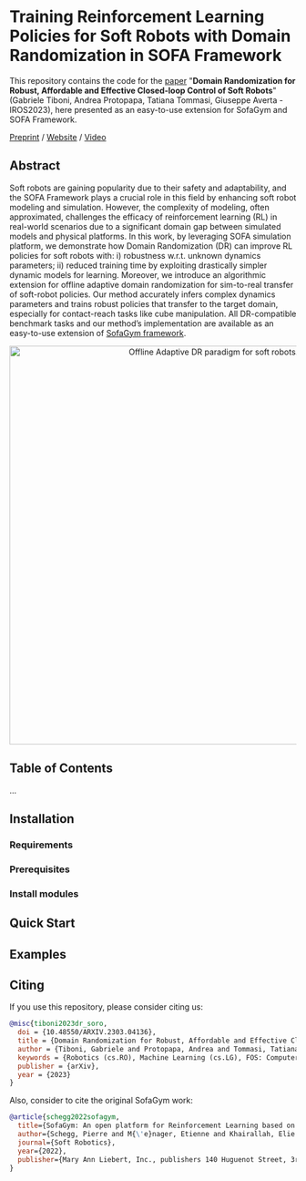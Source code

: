 # Training Reinforcement Learning Policies for Soft Robots with Domain Randomization in SOFA Framework

This repository contains the code for the [paper](https://arxiv.org/abs/2303.04136) "**Domain Randomization for Robust, Affordable and Effective Closed-loop Control of Soft Robots**" (Gabriele Tiboni, Andrea Protopapa, Tatiana Tommasi, Giuseppe Averta - IROS2023), here presented as an easy-to-use extension for SofaGym and SOFA Framework.

[Preprint](https://arxiv.org/abs/2303.04136) / [Website](https://andreaprotopapa.github.io/dr-soro/) / [Video](https://andreaprotopapa.github.io/dr-soro/)

## Abstract
Soft robots are gaining popularity due to their safety and
adaptability, and the SOFA Framework plays a crucial role in this field
by enhancing soft robot modeling and simulation. However, the complexity
of modeling, often approximated, challenges the efficacy of reinforcement
learning (RL) in real-world scenarios due to a significant domain
gap between simulated models and physical platforms. In this work, by
leveraging SOFA simulation platform, we demonstrate how Domain Randomization
(DR) can improve RL policies for soft robots with: i) robustness
w.r.t. unknown dynamics parameters; ii) reduced training time by
exploiting drastically simpler dynamic models for learning. Moreover, we
introduce an algorithmic extension for offline adaptive domain randomization
for sim-to-real transfer of soft-robot policies. Our method accurately
infers complex dynamics parameters and trains robust policies that
transfer to the target domain, especially for contact-reach tasks like cube
manipulation. All DR-compatible benchmark tasks and our method’s implementation
are available as an easy-to-use extension of [SofaGym framework](https://github.com/SofaDefrost/SofaGym).

<p align="center">
  <img src=https://github.com/andreaprotopapa/sofa-dr-rl/assets/44071949/670be649-b3fa-4b34-b715-41d4ad8688b4 alt="Offline Adaptive DR paradigm for soft robots." width="700"/>
</p>

## Table of Contents
...

## Installation
### Requirements
### Prerequisites
### Install modules

## Quick Start

## Examples

## Citing
If you use this repository, please consider citing us:

```bibtex
@misc{tiboni2023dr_soro,
  doi = {10.48550/ARXIV.2303.04136},
  title = {Domain Randomization for Robust, Affordable and Effective Closed-loop Control of Soft Robots},
  author = {Tiboni, Gabriele and Protopapa, Andrea and Tommasi, Tatiana and Averta, Giuseppe},  
  keywords = {Robotics (cs.RO), Machine Learning (cs.LG), FOS: Computer and information sciences, FOS: Computer and information sciences},  
  publisher = {arXiv},  
  year = {2023}
}
```
Also, consider to cite the original SofaGym work:
```bibtex
@article{schegg2022sofagym,
  title={SofaGym: An open platform for Reinforcement Learning based on Soft Robot simulations},
  author={Schegg, Pierre and M{\'e}nager, Etienne and Khairallah, Elie and Marchal, Damien and Dequidt, J{\'e}r{\'e}mie and Preux, Philippe and Duriez, Christian},
  journal={Soft Robotics},
  year={2022},
  publisher={Mary Ann Liebert, Inc., publishers 140 Huguenot Street, 3rd Floor New~…}
}
```
